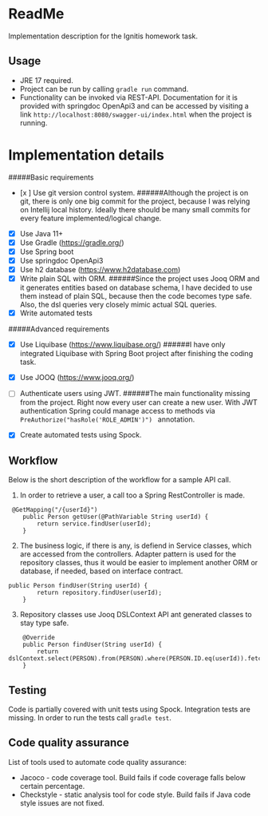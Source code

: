 # ReadMe

Implementation description for the Ignitis homework task.

## Usage
* JRE 17 required.
* Project can be run by calling `gradle run` command.
* Functionality can be invoked via REST-API. Documentation for it is provided with springdoc OpenApi3 and can be accessed by visiting a link `http://localhost:8080/swagger-ui/index.html` when the project is running.


# Implementation details

#####Basic requirements
- [x ] Use git version control system.
  ######Although the project is on git, there is only one big commit for the project, because I was relying on Intellij local history. Ideally there should be many small commits for every feature implemented/logical change.
- [x] Use Java 11+
- [x] Use Gradle (https://gradle.org/)
- [x] Use Spring boot
- [x] Use springdoc OpenApi3
- [x] Use h2 database (https://www.h2database.com)
- [x] Write plain SQL with ORM.
  ######Since the project uses Jooq ORM and it generates entities based on database schema, I have decided to use them instead of plain SQL, because then the code becomes type safe. Also, the dsl queries very closely mimic actual SQL queries.
- [x] Write automated tests

#####Advanced requirements
- [x] Use Liquibase (https://www.liquibase.org/)
  ######I have only integrated Liquibase with Spring Boot project after finishing the coding task.
- [x] Use JOOQ (https://www.jooq.org/)
- [ ] Authenticate users using JWT.
  ######The main functionality missing from the project. Right now every user can create a new user. With JWT authentication Spring could manage access to methods via `PreAuthorize("hasRole('ROLE_ADMIN')") ` annotation.
- [x] Create automated tests using Spock.



## Workflow
Below is the short description of the workflow for a sample API call.
1. In order to retrieve a user, a call too a Spring RestController is made.
```
 @GetMapping("/{userId}")
    public Person getUser(@PathVariable String userId) {
        return service.findUser(userId);
    }
```
2. The business logic, if there is any, is defiend in Service classes, which are accessed from the controllers. Adapter pattern is used for the repository classes, thus it would be easier to implement another ORM or database, if needed, based on interface contract.
```
public Person findUser(String userId) {
        return repository.findUser(userId);
    }
```
3. Repository classes use Jooq DSLContext API ant generated classes to stay type safe.

```
    @Override
    public Person findUser(String userId) {
        return dslContext.select(PERSON).from(PERSON).where(PERSON.ID.eq(userId)).fetchOneInto(Person.class);
    }
```



## Testing
Code is partially covered with unit tests using Spock. Integration tests are missing.
In order to run the tests call `gradle test`.
## Code quality assurance
List of tools used to automate code quality assurance:
* Jacoco - code coverage tool. Build fails if code coverage falls below certain percentage.
* Checkstyle - static analysis tool for code style. Build fails if Java code style issues are not fixed.
